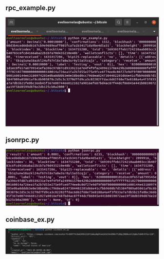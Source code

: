 ## rpc_example.py

![Transaction](rpc_example.png)


## jsonrpc.py

![Transaction2](jsonrpc.png)

## coinbase_ex.py

![Account](coinbase_ex.png)